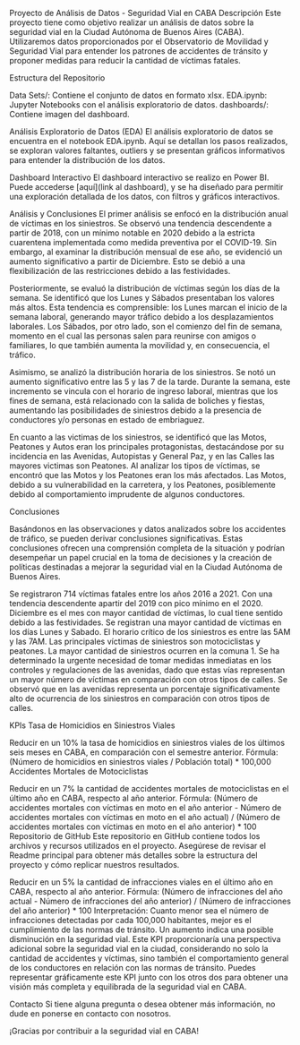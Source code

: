 Proyecto de Análisis de Datos - Seguridad Vial en CABA
Descripción
Este proyecto tiene como objetivo realizar un análisis de datos sobre la seguridad vial en la Ciudad Autónoma de Buenos Aires (CABA). Utilizaremos datos proporcionados por el Observatorio de Movilidad y Seguridad Vial para entender los patrones de accidentes de tránsito y proponer medidas para reducir la cantidad de víctimas fatales.

Estructura del Repositorio

Data Sets/: Contiene el conjunto de datos en formato xlsx.
EDA.ipynb: Jupyter Notebooks con el análisis exploratorio de datos.
dashboards/: Contiene imagen del dashboard.

Análisis Exploratorio de Datos (EDA)
El análisis exploratorio de datos se encuentra en el notebook EDA.ipynb. Aquí se detallan los pasos realizados, se exploran valores faltantes, outliers y se presentan gráficos informativos para entender la distribución de los datos.

Dashboard Interactivo
El dashboard interactivo se realizo en Power BI. Puede accederse [aquí](link al dashboard), y se ha diseñado para permitir una exploración detallada de los datos, con filtros y gráficos interactivos.

Análisis y Conclusiones
El primer análisis se enfocó en la distribución anual de víctimas en los siniestros. Se observó una tendencia descendente a partir de 2018, con un mínimo notable en 2020 debido a la estricta cuarentena implementada como medida preventiva por el COVID-19. Sin embargo, al examinar la distribución mensual de ese año, se evidenció un aumento significativo a partir de Diciembre. Esto se debió a una flexibilización de las restricciones debido a las festividades.

Posteriormente, se evaluó la distribución de víctimas según los días de la semana. Se identificó que los Lunes y Sábados presentaban los valores más altos. Esta tendencia es comprensible: los Lunes marcan el inicio de la semana laboral, generando mayor tráfico debido a los desplazamientos laborales. Los Sábados, por otro lado, son el comienzo del fin de semana, momento en el cual las personas salen para reunirse con amigos o familiares, lo que también aumenta la movilidad y, en consecuencia, el tráfico.

Asimismo, se analizó la distribución horaria de los siniestros. Se notó un aumento significativo entre las 5 y las 7 de la tarde. Durante la semana, este incremento se vincula con el horario de ingreso laboral, mientras que los fines de semana, está relacionado con la salida de boliches y fiestas, aumentando las posibilidades de siniestros debido a la presencia de conductores y/o personas en estado de embriaguez.

En cuanto a las victimas de los siniestros, se identificó que las Motos, Peatones y Autos eran los principales protagonistas, destacándose por su incidencia en las Avenidas, Autopistas y General Paz, y en las Calles las mayores victimas son Peatones. Al analizar los tipos de víctimas, se encontró que las Motos y los Peatones eran los más afectados. Las Motos, debido a su vulnerabilidad en la carretera, y los Peatones, posiblemente debido al comportamiento imprudente de algunos conductores.

Conclusiones

Basándonos en las observaciones y datos analizados sobre los accidentes de tráfico, se pueden derivar conclusiones significativas. Estas conclusiones ofrecen una comprensión completa de la situación y podrían desempeñar un papel crucial en la toma de decisiones y la creación de políticas destinadas a mejorar la seguridad vial en la Ciudad Autónoma de Buenos Aires.

Se registraron 714 víctimas fatales entre los años 2016 a 2021. Con una tendencia descendente apartir del 2019 con pico mínimo en el 2020.
Diciembre es el mes con mayor cantidad de víctimas, lo cual tiene sentido debido a las festividades.
Se registran una mayor cantidad de víctimas en los días Lunes y Sabado.
El horario crítico de los siniestros es entre las 5AM y las 7AM.
Las principales víctimas de siniestros son motociclistas y peatones.
La mayor cantidad de siniestros ocurren en la comuna 1.
Se ha determinado la urgente necesidad de tomar medidas inmediatas en los controles y regulaciones de las avenidas, dado que estas vías representan un mayor número de víctimas en comparación con otros tipos de calles.
Se observó que en las avenidas representa un porcentaje significativamente alto de ocurrencia de los siniestros en comparación con otros tipos de calles.

KPIs
Tasa de Homicidios en Siniestros Viales

Reducir en un 10% la tasa de homicidios en siniestros viales de los últimos seis meses en CABA, en comparación con el semestre anterior.
Fórmula: (Número de homicidios en siniestros viales / Población total) * 100,000
Accidentes Mortales de Motociclistas

Reducir en un 7% la cantidad de accidentes mortales de motociclistas en el último año en CABA, respecto al año anterior.
Fórmula: (Número de accidentes mortales con víctimas en moto en el año anterior - Número de accidentes mortales con víctimas en moto en el año actual) / (Número de accidentes mortales con víctimas en moto en el año anterior) * 100
Repositorio de GitHub
Este repositorio en GitHub contiene todos los archivos y recursos utilizados en el proyecto. Asegúrese de revisar el Readme principal para obtener más detalles sobre la estructura del proyecto y cómo replicar nuestros resultados.

Reducir en un 5% la cantidad de infracciones viales en el último año en CABA, respecto al año anterior.
Fórmula: (Número de infracciones del año actual - Número de infracciones del año anterior) / (Número de infracciones del año anterior) * 100
Interpretación: Cuanto menor sea el número de infracciones detectadas por cada 100,000 habitantes, mejor es el cumplimiento de las normas de tránsito. Un aumento indica una posible disminución en la seguridad vial.
Este KPI proporcionaría una perspectiva adicional sobre la seguridad vial en la ciudad, considerando no solo la cantidad de accidentes y víctimas, sino también el comportamiento general de los conductores en relación con las normas de tránsito. Puedes representar gráficamente este KPI junto con los otros dos para obtener una visión más completa y equilibrada de la seguridad vial en CABA.

Contacto
Si tiene alguna pregunta o desea obtener más información, no dude en ponerse en contacto con nosotros.

¡Gracias por contribuir a la seguridad vial en CABA!